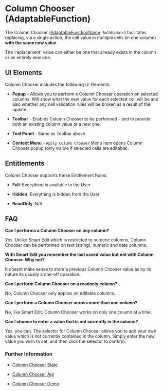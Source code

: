 # Column Chooser (AdaptableFunction)

The Column Chooser ([AdaptableFunctionName](https://api.adaptabletools.com/modules/_src_predefinedconfig_common_types_.html#adaptablefunctionname): `BulkUpdate`) facilitates replacing, via a single action, the cell value in multiple cells (in one column) **with the same new value**.

The 'replacement' value can either be one that already exists in the column or an entirely new one.

## UI Elements
Column Chooser includes the following UI Elements:

- **Popup** - Allows you to perform a Column Chooser operation on selected columns.  Will show what the new value for each selected cell will be and also whether any cell validation rules will be broken as a result of the update.

- **Toolbar** - Enables Column Chooser to be performed - and to provide both an existing column value or a new one.

- **Tool Panel** - Same as Toolbar above.

- **Context Menu** - `Apply Column Chooser` Menu Item opens Column Chooser popup (only visible if selected cells are editable).

## Entitlements
Column Chooser supports these Entitlement Rules:

- **Full**: Everything is available to the User

- **Hidden**: Everything is hidden from the User

- **ReadOnly**: N/A

## FAQ

**Can I performa a Column Chooser on any column?**

Yes. Unlike Smart Edit which is restricted to numeric columns, Column Chooser can be performed on text (string), numeric and date columns.

**With Smart Edit you remember the last saved value but not with Column Chooser. Why not?**

It doesnt make sense to store a previous Column Chooser value as by its nature its usually a one-off operation.

**Can I perform Column Chooser on a readonly column?**

No, Column Chooser only applies on editable columns.

**Can I perform a Column Chooser across more than one column?**

No, like Smart Edit, Column Chooser works on only one column at a time.

**Can I choose to enter a value that is not currently in the column?**

Yes, you can. The selector for Column Chooser allows you to add your own value which is not currently contained in the column. Simply enter the new value you wish to set, and then click the selector to confirm.


### Further Information
- [Column Chooser State](https://api.adaptabletools.com/interfaces/_src_predefinedconfig_cellsummarystate_.cellsummarystate.html)

- [Column Chooser Api](https://api.adaptabletools.com/interfaces/_src_api_cellsummaryapi_.cellsummaryapi.html)

- [Column Chooser Demo](https://demo.adaptabletools.com/gridmanagement/aggridcellsummarydemo)